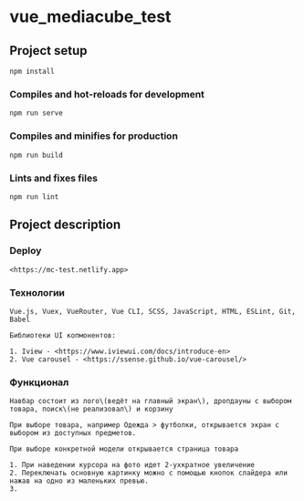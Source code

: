 # vue_mediacube_test

## Project setup
```
npm install
```

### Compiles and hot-reloads for development
```
npm run serve
```

### Compiles and minifies for production
```
npm run build
```

### Lints and fixes files
```
npm run lint
```
## Project description
### Deploy
```
<https://mc-test.netlify.app>
```
### Технологии
```
Vue.js, Vuex, VueRouter, Vue CLI, SCSS, JavaScript, HTML, ESLint, Git, Babel

Библиотеки UI копмонентов:

1. Iview - <https://www.iviewui.com/docs/introduce-en>
2. Vue carousel - <https://ssense.github.io/vue-carousel/>
```
### Функционал
```
Навбар состоит из лого\(ведёт на главный экран\), дропдауны с выбором товара, поиск\(не реализовал\) и корзину
```
```
При выборе товара, например Одежда > футболки, открывается экран с выбором из доступных предметов.
```
```
При выборе конкретной модели открывается страница товара

1. При наведении курсора на фото идет 2-ухкратное увеличение
2. Переключать основную картинку можно с помощью кнопок слайдера или нажав на одно из маленьких превью.
3. 
```

